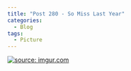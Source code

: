 ```yaml
---
title: "Post 280 - So Miss Last Year"
categories:
  - Blog
tags:
  - Picture
---
```


<a href="https://imgur.com/ZRKdeY5"><img src="https://i.imgur.com/ZRKdeY5.jpg" title="source: imgur.com" /></a>

<script src="https://utteranc.es/client.js"
        repo="serendipityinlife/serendipityinlife.github.io"
        issue-term="pathname"
        theme="github-light"
        crossorigin="anonymous"
        async>
</script>
